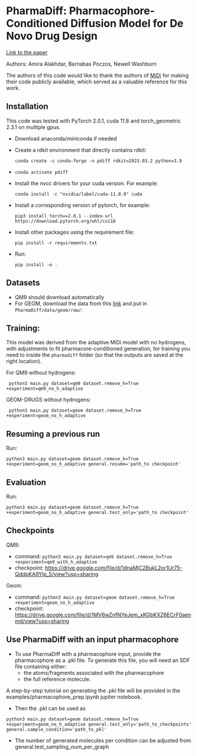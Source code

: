 # PharmaDiff: Pharmacophore-Conditioned Diffusion Model for De Novo Drug Design

[Link to the paper](https://www.arxiv.org/abs/2505.10545)

Authors: Amira Alakhdar, Barnabas Poczos, Newell Washburn


The authors of this code would like to thank the authors of [MiDi](https://arxiv.org/abs/2302.09048) for making their code publicly available, which served as a valuable reference for this work.

## Installation

This code was tested with PyTorch 2.0.1, cuda 11.8 and torch_geometric 2.3.1 on multiple gpus.

  - Download anaconda/miniconda if needed
  - Create a rdkit environment that directly contains rdkit:
    
    ```conda create -c conda-forge -n pdiff rdkit=2023.03.2 python=3.9```
  - `conda activate pdiff`
    
  - Install the nvcc drivers for your cuda version. For example:
    
    ```conda install -c "nvidia/label/cuda-11.8.0" cuda```
  - Install a corresponding version of pytorch, for example: 
    
    ```pip3 install torch==2.0.1 --index-url https://download.pytorch.org/whl/cu118```
  - Install other packages using the requirement file: 
    
    ```pip install -r requirements.txt```

  - Run:
    
    ```pip install -e .```



## Datasets

  - QM9 should download automatically
  - For GEOM, download the data  from this [link](https://drive.google.com/file/d/1ZdIXiINLmRD6MnbnCKkjvRxwZN8rrutH/view?usp=sharing) and put in `PharmaDiff/data/geom/raw/`:

## Training:

This model was derived from the adaptive MiDi model with no hydrogens, with adjustments to fit pharmacore-conditioned generation, for training you need to inside the `pharmadiff` folder  (so that the outputs are saved at the right location). 

For QM9 without hydrogens:

``` python3 main.py dataset=qm9 dataset.remove_h=True +experiment=qm9_no_h_adaptive```

GEOM-DRUGS without hydrogens:

``` python3 main.py dataset=geom dataset.remove_h=True +experiment=geom_no_h_adaptive```


## Resuming a previous run

  Run:

``` python3 main.py dataset=geom dataset.remove_h=True +experiment=geom_no_h_adaptive general.resume='path_to checkpoint' ```


## Evaluation
Run:

``` python3 main.py dataset=geom dataset.remove_h=True +experiment=geom_no_h_adaptive general.test_only='path_to checkpoint' ```


## Checkpoints

QM9:
  - command: `python3 main.py dataset=qm9 dataset.remove_h=True +experiment=qm9_with_h_adaptive`
  - checkpoint: https://drive.google.com/file/d/1dnaMjC2BukL2or1Ur75-QddpKA9YIp_5/view?usp=sharing



Geom:
  - command: `python3 main.py dataset=geom dataset.remove_h=True +experiment=geom_no_h_adaptive`
  - checkpoint: https://drive.google.com/file/d/1MV6wZnfNYeJem_xKGbKXZ6ECrF0aenmd/view?usp=sharing





## Use PharmaDiff with an input pharmacophore

- To use PharmaDiff with a pharmacophore input, provide the pharmacophore as a .pkl file. To generate this file, you will need an SDF file containing either:
  - the atoms/fragments associated with the pharmacophore
  - the full reference molecule.

A step-by-step tutorial on generating the .pkl file will be provided in the examples/pharmacophore_prep.ipynb jupiter notebook.

- Then the .pkl can be used as 

``` python3 main.py dataset=geom dataset.remove_h=True +experiment=geom_no_h_adaptive general.test_only='path_to_checkpoints' general.sample_condition='path_to_pkl' ```

- The number of generated molecules per condition can be adjusted from general.test_sampling_num_per_graph

